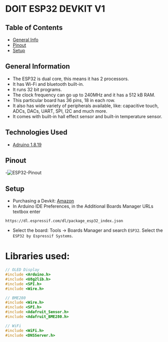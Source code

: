 # DOIT ESP32 DEVKIT V1


## Table of Contents
* [General Info](#general-information)
* [Pinout](#pinout)
* [Setup](#setup)


## General Information
- The ESP32 is dual core, this means it has 2 processors.
- It has Wi-Fi and bluetooth built-in.
- It runs 32 bit programs.
- The clock frequency can go up to 240MHz and it has a 512 kB RAM.
- This particular board has 36 pins, 18 in each row.
- It also has wide variety of peripherals available, like: capacitive touch, ADCs, DACs, UART, SPI, I2C and much more.
- It comes with built-in hall effect sensor and built-in temperature sensor.


## Technologies Used
- [Adruino 1.8.19](https://www.arduino.cc/en/software)


## Pinout
-![ESP32-Pinout](https://user-images.githubusercontent.com/94538153/223725777-4693c948-2b97-420d-b9cb-a7c165306482.png)


## Setup
- Purchasing a Devkit: [Amazon](https://www.amazon.com/ESP32-WROOM-32-Development-ESP-32S-Bluetooth-Arduino/dp/B084KWNMM4)
- In Arduino IDE Preferences, in the Additional Boards Manager URLs textbox enter

`https://dl.espressif.com/dl/package_esp32_index.json`


- Select the board: Tools -> Boards Manager and search `ESP32`. Select the `ESP32 by Espressif Systems`.

# Libraries used:
```C++
// OLED Display
#include <Arduino.h>
#include <U8g2lib.h>
#include <SPI.h>
#include <Wire.h>

// BME280
#include <Wire.h>
#include <SPI.h>
#include <Adafruit_Sensor.h>
#include <Adafruit_BME280.h>

// WiFi
#include <WiFi.h>
#include <DNSServer.h>
```
